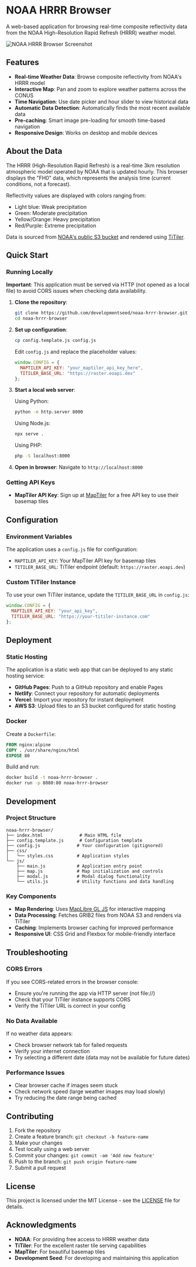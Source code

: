 # NOAA HRRR Browser

A web-based application for browsing real-time composite reflectivity data from the NOAA High-Resolution Rapid Refresh (HRRR) weather model.

![NOAA HRRR Browser Screenshot](https://via.placeholder.com/800x400?text=NOAA+HRRR+Browser)

## Features

- **Real-time Weather Data**: Browse composite reflectivity from NOAA's HRRR model
- **Interactive Map**: Pan and zoom to explore weather patterns across the CONUS
- **Time Navigation**: Use date picker and hour slider to view historical data
- **Automatic Data Detection**: Automatically finds the most recent available data
- **Pre-caching**: Smart image pre-loading for smooth time-based navigation
- **Responsive Design**: Works on desktop and mobile devices

## About the Data

The HRRR (High-Resolution Rapid Refresh) is a real-time 3km resolution atmospheric model operated by NOAA that is updated hourly. This browser displays the "FH0" data, which represents the analysis time (current conditions, not a forecast).

Reflectivity values are displayed with colors ranging from:
- Light blue: Weak precipitation
- Green: Moderate precipitation  
- Yellow/Orange: Heavy precipitation
- Red/Purple: Extreme precipitation

Data is sourced from [NOAA's public S3 bucket](https://noaa-hrrr-bdp-pds.s3.amazonaws.com/) and rendered using [TiTiler](https://titiler.dev/).

## Quick Start

### Running Locally

**Important**: This application must be served via HTTP (not opened as a local file) to avoid CORS issues when checking data availability.

1. **Clone the repository**:
   ```bash
   git clone https://github.com/developmentseed/noaa-hrrr-browser.git
   cd noaa-hrrr-browser
   ```

2. **Set up configuration**:
   ```bash
   cp config.template.js config.js
   ```
   
   Edit `config.js` and replace the placeholder values:
   ```javascript
   window.CONFIG = {
     MAPTILER_API_KEY: "your_maptiler_api_key_here",
     TITILER_BASE_URL: "https://raster.eoapi.dev"
   };
   ```

3. **Start a local web server**:
   
   Using Python:
   ```bash
   python -m http.server 8000
   ```
   
   Using Node.js:
   ```bash
   npx serve .
   ```
   
   Using PHP:
   ```bash
   php -S localhost:8000
   ```

4. **Open in browser**:
   Navigate to `http://localhost:8000`

### Getting API Keys

- **MapTiler API Key**: Sign up at [MapTiler](https://www.maptiler.com/) for a free API key to use their basemap tiles

## Configuration

### Environment Variables

The application uses a `config.js` file for configuration:

- `MAPTILER_API_KEY`: Your MapTiler API key for basemap tiles
- `TITILER_BASE_URL`: TiTiler endpoint (default: `https://raster.eoapi.dev`)

### Custom TiTiler Instance

To use your own TiTiler instance, update the `TITILER_BASE_URL` in `config.js`:

```javascript
window.CONFIG = {
  MAPTILER_API_KEY: "your_api_key",
  TITILER_BASE_URL: "https://your-titiler-instance.com"
};
```

## Deployment

### Static Hosting

The application is a static web app that can be deployed to any static hosting service:

- **GitHub Pages**: Push to a GitHub repository and enable Pages
- **Netlify**: Connect your repository for automatic deployments
- **Vercel**: Import your repository for instant deployment
- **AWS S3**: Upload files to an S3 bucket configured for static hosting

### Docker

Create a `Dockerfile`:

```dockerfile
FROM nginx:alpine
COPY . /usr/share/nginx/html
EXPOSE 80
```

Build and run:
```bash
docker build -t noaa-hrrr-browser .
docker run -p 8080:80 noaa-hrrr-browser
```

## Development

### Project Structure

```
noaa-hrrr-browser/
├── index.html              # Main HTML file
├── config.template.js      # Configuration template
├── config.js              # Your configuration (gitignored)
├── css/
│   └── styles.css         # Application styles
└── js/
    ├── main.js            # Application entry point
    ├── map.js             # Map initialization and controls
    ├── modal.js           # Modal dialog functionality
    └── utils.js           # Utility functions and data handling
```

### Key Components

- **Map Rendering**: Uses [MapLibre GL JS](https://maplibre.org/) for interactive mapping
- **Data Processing**: Fetches GRIB2 files from NOAA S3 and renders via TiTiler
- **Caching**: Implements browser caching for improved performance
- **Responsive UI**: CSS Grid and Flexbox for mobile-friendly interface

## Troubleshooting

### CORS Errors

If you see CORS-related errors in the browser console:
- Ensure you're running the app via HTTP server (not file://)
- Check that your TiTiler instance supports CORS
- Verify the TiTiler URL is correct in your config

### No Data Available

If no weather data appears:
- Check browser network tab for failed requests
- Verify your internet connection
- Try selecting a different date (data may not be available for future dates)

### Performance Issues

- Clear browser cache if images seem stuck
- Check network speed (large weather images may load slowly)
- Try reducing the date range being cached

## Contributing

1. Fork the repository
2. Create a feature branch: `git checkout -b feature-name`
3. Make your changes
4. Test locally using a web server
5. Commit your changes: `git commit -am 'Add new feature'`
6. Push to the branch: `git push origin feature-name`
7. Submit a pull request

## License

This project is licensed under the MIT License - see the [LICENSE](LICENSE) file for details.

## Acknowledgments

- **NOAA**: For providing free access to HRRR weather data
- **TiTiler**: For the excellent raster tile serving capabilities
- **MapTiler**: For beautiful basemap tiles
- **Development Seed**: For developing and maintaining this application